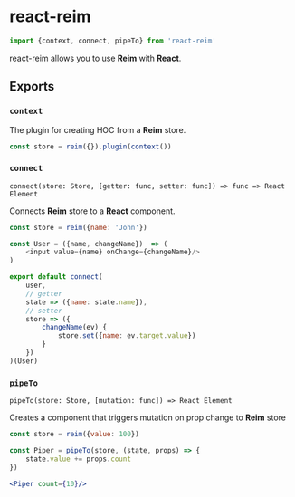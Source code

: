 # react-reim

```javascript
import {context, connect, pipeTo} from 'react-reim'
```

react-reim allows you to use **Reim** with **React**.

## Exports

### `context`

The plugin for creating HOC from a **Reim** store.

```javascript
const store = reim({}).plugin(context())
```

### `connect`

`connect(store: Store, [getter: func, setter: func]) => func => React Element`

Connects **Reim** store to a **React** component.

```javascript
const store = reim({name: 'John'})

const User = ({name, changeName})  => (
    <input value={name} onChange={changeName}/>
)

export default connect(
    user,
    // getter
    state => ({name: state.name}),
    // setter
    store => ({
        changeName(ev) {
            store.set({name: ev.target.value})
        }
    })
)(User)
```

### `pipeTo`

`pipeTo(store: Store, [mutation: func]) => React Element`

Creates a component that triggers mutation on prop change to **Reim** store

```jsx
const store = reim({value: 100})

const Piper = pipeTo(store, (state, props) => {
    state.value += props.count
})

<Piper count={10}/>
```

